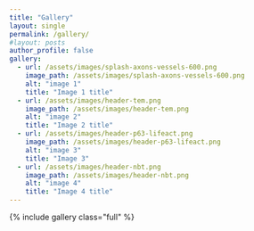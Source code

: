 ```yaml
---
title: "Gallery"
layout: single
permalink: /gallery/
#layout: posts
author_profile: false
gallery:
  - url: /assets/images/splash-axons-vessels-600.png
    image_path: /assets/images/splash-axons-vessels-600.png
    alt: "image 1"
    title: "Image 1 title"
  - url: /assets/images/header-tem.png
    image_path: /assets/images/header-tem.png
    alt: "image 2"
    title: "Image 2 title"
  - url: /assets/images/header-p63-lifeact.png
    image_path: /assets/images/header-p63-lifeact.png
    alt: "image 3"
    title: "Image 3"
  - url: /assets/images/header-nbt.png
    image_path: /assets/images/header-nbt.png
    alt: "image 4"
    title: "Image 4 title"
---
```


{% include gallery class="full" %}
